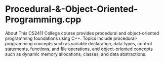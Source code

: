 # Procedural-&-Object-Oriented-Programming.cpp
About This CS2411 College course provides procedural and object-oriented programming foundations using C++. Topics include procedural-programming concepts such as variable declaration, data types, control statements, functions, and file operations, and object-oriented concepts such as dynamic memory allocations, classes, and data abstractions.


